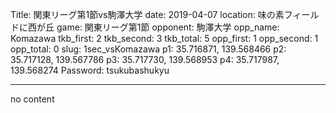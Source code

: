 Title: 関東リーグ第1節vs駒澤大学
date: 2019-04-07
location: 味の素フィールドに西が丘
game: 関東リーグ第1節
opponent: 駒澤大学
opp_name: Komazawa
tkb_first: 2
tkb_second: 3
tkb_total: 5
opp_first: 1
opp_second: 1
opp_total: 0
slug: 1sec_vsKomazawa
p1: 35.716871, 139.568466
p2: 35.717128, 139.567786
p3: 35.717730, 139.568953
p4: 35.717987, 139.568274
Password: tsukubashukyu



---
no content
